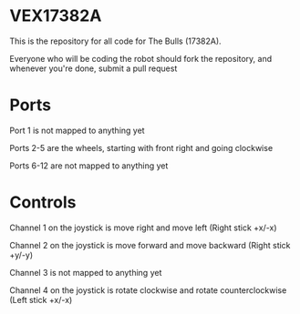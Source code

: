# VEX17382A

This is the repository for all code for The Bulls (17382A).

Everyone who will be coding the robot should fork the repository, and whenever you're done, submit a pull request

# Ports

Port 1 is not mapped to anything yet

Ports 2-5 are the wheels, starting with front right and going clockwise

Ports 6-12 are not mapped to anything yet

# Controls

Channel 1 on the joystick is move right and move left (Right stick +x/-x)

Channel 2 on the joystick is move forward and move backward (Right stick +y/-y)

Channel 3 is not mapped to anything yet

Channel 4 on the joystick is rotate clockwise and rotate counterclockwise (Left stick +x/-x)
